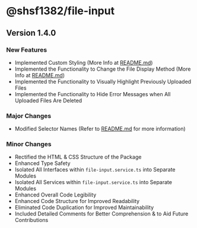 # @shsf1382/file-input

## Version 1.4.0

### New Features

- Implemented Custom Styling (More Info at [README.md](/projects/file-input/README.md))
- Implemented the Functionality to Change the File Display Method (More Info at [README.md](/projects/file-input/README.md))
- Implemented the Functionality to Visually Highlight Previously Uploaded Files
- Implemented the Functionality to Hide Error Messages when All Uploaded Files Are Deleted

### Major Changes

- Modified Selector Names (Refer to [README.md](/projects/file-input/README.md) for more information)

### Minor Changes

- Rectified the HTML & CSS Structure of the Package
- Enhanced Type Safety
- Isolated All Interfaces within `file-input.service.ts` into Separate Modules
- Isolated All Services within `file-input.service.ts` into Separate Modules
- Enhanced Overall Code Legibility
- Enhanced Code Structure for Improved Readability
- Eliminated Code Duplication for Improved Maintainability
- Included Detailed Comments for Better Comprehension & to Aid Future Contributions
